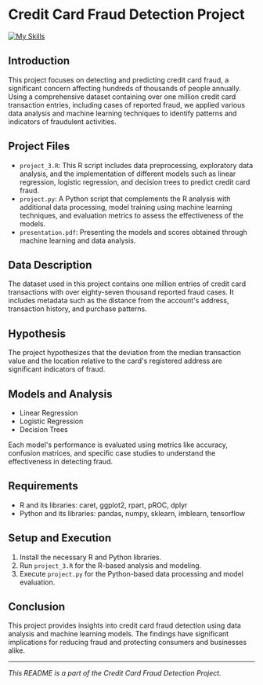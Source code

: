 
# Credit Card Fraud Detection Project

[![My Skills](https://skillicons.dev/icons?i=r,python,tensorflow,github)](https://skillicons.dev)

## Introduction
This project focuses on detecting and predicting credit card fraud, a significant concern affecting hundreds of thousands of people annually. Using a comprehensive dataset containing over one million credit card transaction entries, including cases of reported fraud, we applied various data analysis and machine learning techniques to identify patterns and indicators of fraudulent activities.

## Project Files
- `project_3.R`: This R script includes data preprocessing, exploratory data analysis, and the implementation of different models such as linear regression, logistic regression, and decision trees to predict credit card fraud.
- `project.py`: A Python script that complements the R analysis with additional data processing, model training using machine learning techniques, and evaluation metrics to assess the effectiveness of the models.
- `presentation.pdf`: Presenting the models and scores obtained through machine learning and data analysis.
## Data Description
The dataset used in this project contains one million entries of credit card transactions with over eighty-seven thousand reported fraud cases. It includes metadata such as the distance from the account's address, transaction history, and purchase patterns.

## Hypothesis
The project hypothesizes that the deviation from the median transaction value and the location relative to the card's registered address are significant indicators of fraud.

## Models and Analysis
- Linear Regression
- Logistic Regression
- Decision Trees

Each model's performance is evaluated using metrics like accuracy, confusion matrices, and specific case studies to understand the effectiveness in detecting fraud.

## Requirements
- R and its libraries: caret, ggplot2, rpart, pROC, dplyr
- Python and its libraries: pandas, numpy, sklearn, imblearn, tensorflow

## Setup and Execution
1. Install the necessary R and Python libraries.
2. Run `project_3.R` for the R-based analysis and modeling.
3. Execute `project.py` for the Python-based data processing and model evaluation.

## Conclusion
This project provides insights into credit card fraud detection using data analysis and machine learning models. The findings have significant implications for reducing fraud and protecting consumers and businesses alike.

---

*This README is a part of the Credit Card Fraud Detection Project.*
